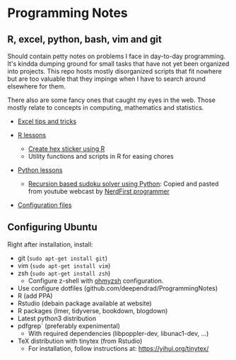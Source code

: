 # Programming Notes

## R, excel, python, bash, vim and git

Should contain petty notes on problems I face in day-to-day programming. It's kindda dumping ground for small tasks that have not yet been organized into projects. This repo hosts mostly disorganized scripts that fit nowhere but are too valuable that they impinge when I have to search around elsewhere for them.

There also are some fancy ones that caught my eyes in the web. Those mostly relate to concepts in computing, mathematics and statistics.

- [Excel tips and tricks](./excel_lessons/)
- [R lessons](./r_lessons/)
  - [Create hex sticker using R](./r_lessons/r_hex_sticker.R)
  - Utility functions and scripts in R for easing chores

- [Python lessons](./python_lessons/)
  - [Recursion based sudoku solver using Python](./python_lessons/recursion_based_sudoku_solver.ipynb): Copied and pasted from youtube webcast by [NerdFirst programmer](https://www.youtube.com/watch?v=y1ahOBeyM40)

- [Configuration files](./dotfiles/)

## Configuring Ubuntu

Right after installation, install:

- git (`sudo apt-get install git`)
- vim (`sudo apt-get install vim`)
- zsh (`sudo apt-get install zsh`)
  - Configure z-shell with [ohmyzsh](github.com/ohmyzsh/ohmyzsh) configuration.
- Use configure dotfiles (github.com/deependrad/ProgrammingNotes)
- R (add PPA)
- Rstudio (debain package available at website)
- R packages (lmer, tidyverse, bookdown, blogdown)
- Latest python3 distribution
- pdfgrep` (preferably expenimental)
  - With required dependencies (libpoppler-dev, libunac1-dev, ...)
- TeX distribution with tinytex (from Rstudio)
  - For installation, follow instructions at: https://yihui.org/tinytex/
